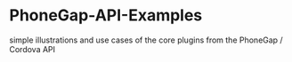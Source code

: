 # PhoneGap-API-Examples
simple illustrations and use cases of the core plugins from the PhoneGap / Cordova API
